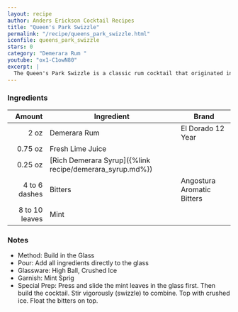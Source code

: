 ```yaml
---
layout: recipe
author: Anders Erickson Cocktail Recipes
title: "Queen's Park Swizzle"
permalink: "/recipe/queens_park_swizzle.html"
iconfile: queens_park_swizzle
stars: 0
category: "Demerara Rum "
youtube: "ox1-C1owN80"
excerpt: |
  The Queen's Park Swizzle is a classic rum cocktail that originated in Trinidad.
---
```


### Ingredients

|         Amount | Ingredient                                               | Brand                      |
| -------------: | -------------------------------------------------------- | -------------------------- |
|           2 oz | Demerara Rum                                             | El Dorado 12 Year          |
|        0.75 oz | Fresh Lime Juice                                         |
|        0.25 oz | [Rich Demerara Syrup]({%link recipe/demerara_syrup.md%}) |
|  4 to 6 dashes | Bitters                                                  | Angostura Aromatic Bitters |
| 8 to 10 leaves | Mint                                                     |

### Notes

- Method: Build in the Glass
- Pour: Add all ingredients directly to the glass
- Glassware: High Ball, Crushed Ice
- Garnish: Mint Sprig
- Special Prep: Press and slide the mint leaves in the glass first. Then build the cocktail. Stir vigorously (swizzle) to combine. Top with crushed ice. Float the bitters on top.

